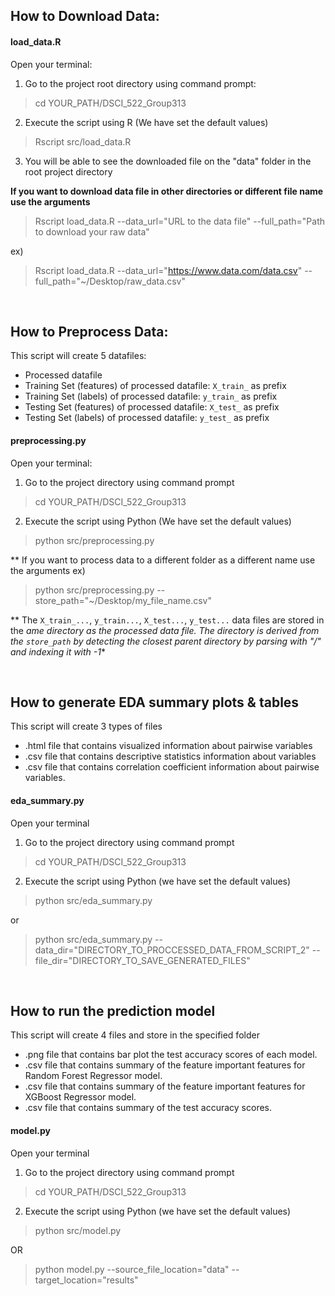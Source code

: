 ## How to Download Data:

#### load_data.R
Open your terminal:

1. Go to the project root directory using command prompt:

>  cd YOUR_PATH/DSCI_522_Group313


2. Execute the script using R (We have set the default values)

> Rscript src/load_data.R


3. You will be able to see the downloaded file on the "data" folder in the root project directory

**If you want to download data file in other directories or different file name use the arguments**

> Rscript load_data.R --data_url="URL to the data file"  --full_path="Path to download your raw data"

ex) 
> Rscript load_data.R --data_url="https://www.data.com/data.csv" --full_path="~/Desktop/raw_data.csv"

<br>

## How to Preprocess Data:

This script will create 5 datafiles:
- Processed datafile
- Training Set (features) of processed datafile: `X_train_` as prefix
- Training Set (labels) of processed datafile: `y_train_` as prefix
- Testing Set (features) of processed datafile: `X_test_` as prefix
- Testing Set (labels) of processed datafile: `y_test_` as prefix


#### preprocessing.py
Open your terminal:

1. Go to the project directory using command prompt

>  cd YOUR_PATH/DSCI_522_Group313

2. Execute the script using Python (We have set the default values)

> python src/preprocessing.py


** If you want to process data to a different folder as a different name use the arguments
ex)
> python src/preprocessing.py --store_path="~/Desktop/my_file_name.csv"

** The `X_train_...`, `y_train...`, `X_test...`, `y_test...` data files are stored in the *ame directory 
as the processed data file. The directory is derived from the `store_path` by detecting the closest parent directory by parsing with "/" and indexing it with -1** 
 
<br>

## How to generate EDA summary plots & tables

This script will create 3 types of files
- .html file that contains visualized information about pairwise variables
- .csv file that contains descriptive statistics information about variables
- .csv file that contains correlation coefficient information about pairwise variables.

#### eda_summary.py
Open your terminal

1. Go to the project directory using command prompt

> cd YOUR_PATH/DSCI_522_Group313

2. Execute the script using Python (we have set the default values)

> python src/eda_summary.py

or

> python src/eda_summary.py --data_dir="DIRECTORY_TO_PROCCESSED_DATA_FROM_SCRIPT_2" --file_dir="DIRECTORY_TO_SAVE_GENERATED_FILES"

<br>

## How to run the prediction model

This script will create 4 files and store in the specified folder
- .png file that contains bar plot the test accuracy scores of each model.
- .csv file that contains summary of the feature important features for Random Forest Regressor model.
- .csv file that contains summary of the feature important features for XGBoost Regressor model.
- .csv file that contains summary of the test accuracy scores.

#### model.py
Open your terminal

1. Go to the project directory using command prompt

> cd YOUR_PATH/DSCI_522_Group313

2. Execute the script using Python (we have set the default values)

> python src/model.py

OR

> python model.py --source_file_location="data" --target_location="results"


<br>